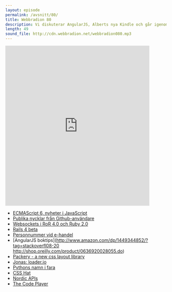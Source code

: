 ```yaml
---
layout: episode
permalink: /avsnitt/80/
title: Webbradion 80
description: Vi diskuterar AngularJS, Alberts nya Kindle och går igenom förra veckans omröstning.
length: 49
sound_file: http://cdn.webbradion.net/webbradion080.mp3
---
```


<iframe src="https://docs.google.com/forms/d/1UyHb_9ogarZOpfcosWDI5JsIQn3pRaPf5S8zPO4YW4E/viewform?embedded=true" width="450" height="500" frameborder="0" marginheight="0" marginwidth="0">Loading...</iframe>

* [ECMAScript 6, nyheter i JavaScript](http://ariya.ofilabs.com/2013/02/es6-and-destructuring-assignment.html)
* [Publika nycklar från Github-användare](http://thechangelog.com/github-exposes-public-ssh-keys-for-its-users/)
* [Websockets i RoR 4.0 och Ruby 2.0](http://www.pogoapp.com/blog/posts/websockets-on-rails-4-and-ruby-2)
* [Rails 4 beta](http://weblog.rubyonrails.org/2013/2/25/Rails-4-0-beta1/)
* [Personnummer vid e-handel](http://www.ehandel.org/nyheter/forbjudet-att-visa-adress-enligt-datainspektionen/?goback=.gde_3707561_member_213622722)
* [AngularJS boktips](http://www.amazon.com/dp/1449344852/?tag=stackoverfl08-20
http://shop.oreilly.com/product/0636920028055.do)
* [Packery - a new css layout library](http://metafizzy.co/blog/packery-preview/)
* [Jonas: loader.io](http://loader.io/)
* [Pythons namn i fara](https://fsdata.se/blogg/fs-data-stodjer-python/)
* [CSS Hat](http://csshat.com)
* [Nordic APIs](http://nordicapis.com)
* [The Code Player](http://thecodeplayer.com/)
